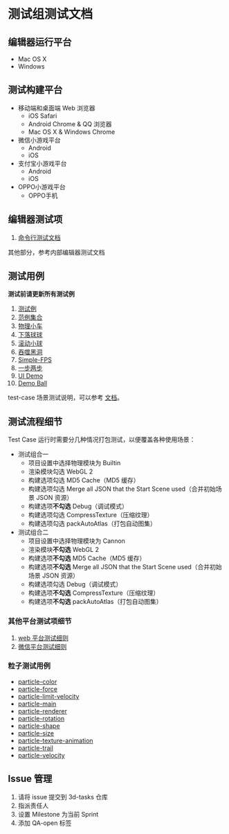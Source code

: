 # 测试组测试文档

## 编辑器运行平台

- Mac OS X
- Windows

## 测试构建平台

- 移动端和桌面端 Web 浏览器
  - iOS Safari
  - Android Chrome & QQ 浏览器
  - Mac OS X & Windows Chrome
- 微信小游戏平台
  - Android
  - iOS
- 支付宝小游戏平台
  - Android
  - iOS
- OPPO小游戏平台
  - OPPO手机

## 编辑器测试项
1. [命令行测试文档](./publish.md)

其他部分，参考内部编辑器测试文档

## 测试用例

**测试前请更新所有测试例**

1. [测试例](https://github.com/cocos-creator/test-cases-3d)
2. [范例集合](https://github.com/cocos-creator/example-3d)
3. [物理小车](https://github.com/cocos-creator/example-3d/tree/master/simple-car-game)
4. [下落球球](https://github.com/cocos-creator/example-3d/tree/master/falling-ball)
5. [滚动小球](https://github.com/cocos-creator/example-3d/tree/master/roll-a-ball)
6. [吞噬黑洞](https://github.com/cocos-creator/example-3d/tree/master/simple-hole)
7. [Simple-FPS](https://github.com/cocos-creator/example-3d/tree/master/simple-fps)
8. [一步两步](https://github.com/cocos-creator/tutorial-mind-your-step-3d)
9. [UI Demo](https://github.com/cocos-creator/demo-ui/tree/3d)
10. [Demo Ball](https://github.com/cocos-creator/demo-ball)

test-case 场景测试说明，可以参考 [文档](./test-case-docs.md)。

## 测试流程细节

Test Case 运行时需要分几种情况打包测试，以便覆盖各种使用场景：

- 测试组合一
  - 项目设置中选择物理模块为 Builtin
  - 渲染模块勾选 WebGL 2
  - 构建选项勾选 MD5 Cache（MD5 缓存）
  - 构建选项勾选 Merge all JSON that the Start Scene used（合并初始场景 JSON 资源）
  - 构建选项**不勾选** Debug（调试模式）
  - 构建选项勾选 CompressTexture（压缩纹理）
  - 构建选项勾选 packAutoAtlas（打包自动图集）
- 测试组合二
  - 项目设置中选择物理模块为 Cannon
  - 渲染模块**不勾选** WebGL 2
  - 构建选项**不勾选** MD5 Cache（MD5 缓存）
  - 构建选项**不勾选** Merge all JSON that the Start Scene used（合并初始场景 JSON 资源）
  - 构建选项勾选 Debug（调试模式）
  - 构建选项**不勾选** CompressTexture（压缩纹理）
  - 构建选项**不勾选** packAutoAtlas（打包自动图集）

### 其他平台测试项细节
1. [web 平台测试细则](./publish/web-build-docs.md)
2. [微信平台测试细则](./publish/wechat-build-docs.md)

### 粒子测试用例

 - [particle-color](./particle/particle-color.md)
 - [particle-force](./particle/particle-force.md)
 - [particle-limit-velocity](./particle/particle-limit-velocity.md)
 - [particle-main](./particle/particle-main.md)
 - [particle-renderer](./particle/particle-renderer.md)
 - [particle-rotation](./particle/particle-rotation.md)
 - [particle-shape](./particle/particle-shape.md)
 - [particle-size](./particle/particle-size.md)
 - [particle-texture-animation](./particle/particle-texture-animation.md)
 - [particle-trail](./particle/particle-trail.md)
 - [particle-velocity](./particle/particle-velocity.md)

## Issue 管理

1. 请将 issue 提交到 3d-tasks 仓库
2. 指派责任人
3. 设置 Milestone 为当前 Sprint
4. 添加 QA-open 标签
